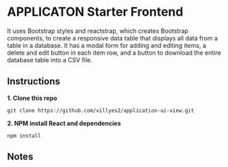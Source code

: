 # APPLICATON Starter Frontend



It uses Bootstrap styles and reactstrap, which creates Bootstrap components, to create a responsive data table that displays all data from a table in a database. It has a modal form for adding and editing items, a delete and edit button in each item row, and a button to download the entire database table into a CSV file.



## Instructions

**1. Clone this repo**

```
git clone https://github.com/villyes2/application-ui-view.git
```

**2. NPM install React and dependencies**

```
npm install
```

## Notes
